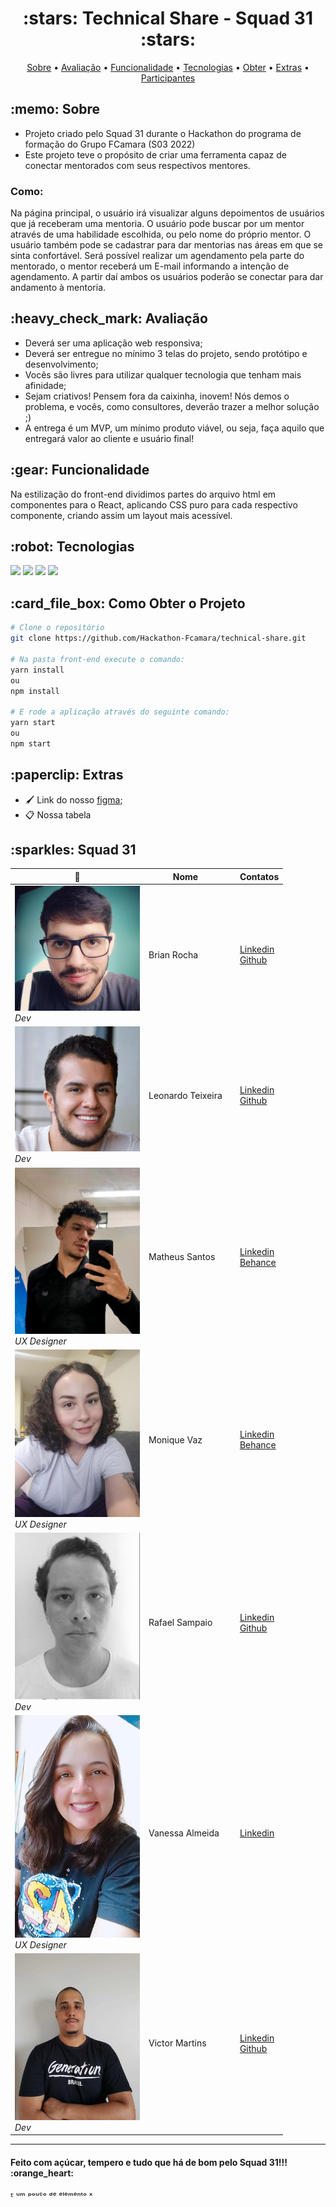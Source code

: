 <h1 align="center"> :stars: Technical Share - Squad 31 :stars: </h1>

<p align="center">
	<a href="#sobre">Sobre</a> • 
	<a href="#avaliação">Avaliação</a> • 
	<a href="#funcionalidade">Funcionalidade</a> • 
	<a href="#tecnologias">Tecnologias</a> • 
	<a href="#obter">Obter</a> • 
	<a href="#extra">Extras</a> • 
	<a href="#squad">Participantes</a>
</p>

<h2 id="sobre"> :memo: Sobre</h2>

- Projeto criado pelo Squad 31 durante o Hackathon do programa de formação do Grupo FCamara (S03 2022)
- Este projeto teve o propósito de criar uma ferramenta capaz de conectar mentorados com seus respectivos mentores.
<h3>Como:</h3>
<p>Na página principal, o usuário irá visualizar alguns depoimentos de usuários que já receberam uma mentoria. O usuário pode buscar por um mentor através de uma habilidade escolhida, ou pelo nome do próprio mentor.
O usuário também pode se cadastrar para dar mentorias nas áreas em que se sinta confortável.
Será possível realizar um agendamento pela parte do mentorado, o mentor receberá um E-mail informando a intenção de agendamento. A partir daí ambos os usuários poderão se conectar para dar andamento à mentoria.</p>

<h2 id="avaliação"> :heavy_check_mark: Avaliação</h2>

- Deverá ser uma aplicação web responsiva;
- Deverá ser entregue no mínimo 3 telas do projeto, sendo protótipo e desenvolvimento;
- Vocês são livres para utilizar qualquer tecnologia que tenham mais afinidade;
- Sejam criativos! Pensem fora da caixinha, inovem! Nós demos o problema, e vocês, como consultores, deverão trazer a melhor solução ;)
- A entrega é um MVP, um mínimo produto viável, ou seja, faça aquilo que entregará valor ao cliente e usuário final!

<h2 id="funcionalidade"> :gear: Funcionalidade </h2>

<p>Na estilização do front-end dividimos partes do arquivo html em componentes para o React, aplicando CSS puro para cada respectivo componente, criando assim um layout mais acessível.</p>

<h2 id="tecnologias"> :robot: Tecnologias </h2>


<a href="https://developer.mozilla.org/en-US/docs/Glossary/HTML" target="_blank"><img src="https://img.shields.io/badge/-HTML-0d1017"/></a> <a href="https://developer.mozilla.org/en-US/docs/Web/CSS"><img src="https://img.shields.io/badge/-CSS-0d1017"/></a> </a> <a href="https://www.javascript.com/"><img  src="https://img.shields.io/badge/-JavaScript-0d1017"/></a> <a href="https://pt-br.reactjs.org/"><img src="https://img.shields.io/badge/-ReactJS-0d1017"/></a>

<h2 id="obter"> :card_file_box: Como Obter o Projeto</h2>

```bash
# Clone o repositório
git clone https://github.com/Hackathon-Fcamara/technical-share.git

# Na pasta front-end execute o comando:
yarn install
ou
npm install

# E rode a aplicação através do seguinte comando:
yarn start
ou
npm start
```

<h2 id="extra"> :paperclip: Extras </h2>

- :paintbrush: Link do nosso <a href="https://www.figma.com/file/cm19a1XPH4gpuMTbM1nFoN/Technical-Share---UI?node-id=10%3A2">figma</a>;
- :clipboard: Nossa tabela


<h2 id="squad"> :sparkles: Squad 31 </h2>

| :camera_flash:                                              | Nome              |           | Contatos                                                                                                                            |
| ----------------------------------------------------------- | ----------------- | ---        | ----------------------------------------------------------------------------------------------------------------------------------- |
| <img src="images/Brian.jpg" width="200"><br>_Dev_           | Brian Rocha       |            | <a href="https://www.linkedin.com/in/brian-rocha-897220237">Linkedin</a><br><a href="https://github.com/BobtheCoder-jpg">Github</a>|
| <img src="images/Leonardo.jpg" width="200"><br>_Dev_        | Leonardo Teixeira |            |                                                                                         <a href="https://www.linkedin.com/in/leotx/ ">Linkedin</a><br><a href="https://github.com/leottx">Github</a>                                               |
| <img src="images/Matheus.png" width="200"><br>_UX Designer_ | Matheus Santos    |     | <a href="https://www.linkedin.com/in/matheussantos081194/">Linkedin</a><br><a href="https://www.behance.net/mathsnts">Behance</a>    |                                                                                                                                     |
| <img src="images/Monique.jpg" width="200"><br>_UX Designer_ | Monique Vaz       |     | <a href="https://www.linkedin.com/in/monique-vaz-081b8016a">Linkedin</a><br><a href="https://www.behance.net/moniquecardoso1">Behance</a>                                                            |
| <img src="images/rafa.jpg" width="200"><br>_Dev_        | Rafael Sampaio        |     | <a href="https://www.linkedin.com/in/rafael-sampaio-de-oliveira-49b317210/">Linkedin</a><br><a href="https://github.com/Samppaio">Github</a>                                                                                                                                    |
| <img src="images/vanessa.jpg" width="200"><br>_UX Designer_ | Vanessa Almeida   |     | <a href="https://www.linkedin.com/in/vanessaalmartins/">Linkedin</a>                                                                                                                                    |
| <img src="images/Victor.jpg" width="200"><br>_Dev_          | Victor Martins    |     | <a href="https://www.linkedin.com/in/victorm-reis/">Linkedin</a><br><a href="https://github.com/victormreis">Github</a>              |

<hr>

<h4>Feito com açúcar, tempero e tudo que há de bom pelo Squad 31!!! :orange_heart:</h4>
<p>ᴱ ᵘᵐ ᵖᵒᵘᶜᵒ ᵈᵉ ᵉˡᵉᵐᵉⁿᵗᵒ ˣ</p>

